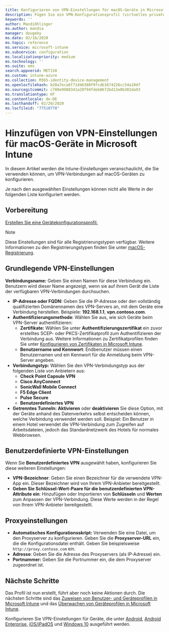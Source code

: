 ```yaml
---
title: Konfigurieren von VPN-Einstellungen für macOS-Geräte in Microsoft Intune – Azure | Microsoft-Dokumentation
description: Fügen Sie ein VPN-Konfigurationsprofil (virtuelles privates Netzwerk) hinzu, oder erstellen Sie ein solches. Dies beinhaltet Verbindungsdetails, getrenntes Tunneln, benutzerdefinierte VPN-Einstellungen mit Bezeichner und Schlüssel-Wert-Paaren, Proxyeinstellungen mit Konfigurationsskript, IP- oder FQDN-Adresse sowie TCP-Port in Microsoft Intune auf Geräten, die unter macOS ausgeführt werden.
keywords: ''
author: MandiOhlinger
ms.author: mandia
manager: dougeby
ms.date: 02/18/2020
ms.topic: reference
ms.service: microsoft-intune
ms.subservice: configuration
ms.localizationpriority: medium
ms.technology: ''
ms.suite: ems
search.appverid: MET150
ms.custom: intune-azure
ms.collection: M365-identity-device-management
ms.openlocfilehash: b20a7eca6f71d46380f9fcdb1674226cc54a104f
ms.sourcegitcommit: c780e9988341a20f94fdeb8672bd13e0b302da93
ms.translationtype: HT
ms.contentlocale: de-DE
ms.lasthandoff: 02/20/2020
ms.locfileid: "77510778"
---
```

# <a name="add-vpn-settings-on-macos-devices-in-microsoft-intune"></a>Hinzufügen von VPN-Einstellungen für macOS-Geräte in Microsoft Intune



In diesem Artikel werden die Intune-Einstellungen veranschaulicht, die Sie verwenden können, um VPN-Verbindungen auf macOS-Geräten zu konfigurieren.

Je nach den ausgewählten Einstellungen können nicht alle Werte in der folgenden Liste konfiguriert werden.

## <a name="before-you-begin"></a>Vorbereitung

[Erstellen Sie eine Gerätekonfigurationsprofil.](vpn-settings-configure.md)

> [!NOTE]
> Diese Einstellungen sind für alle Registrierungstypen verfügbar. Weitere Informationen zu den Registrierungstypen finden Sie unter [macOS-Registrierung](../enrollment/macos-enroll.md).

## <a name="base-vpn-settings"></a>Grundlegende VPN-Einstellungen

**Verbindungsname:** Geben Sie einen Namen für diese Verbindung ein. Benutzern wird dieser Name angezeigt, wenn sie auf ihrem Gerät die Liste der verfügbaren VPN-Verbindungen durchsuchen.
- **IP-Adresse oder FQDN:** Geben Sie die IP-Adresse oder den vollständig qualifizierten Domänennamen des VPN-Servers an, mit dem Geräte eine Verbindung herstellen. Beispiele: **192.168.1.1**, **vpn.contoso.com**.
- **Authentifizierungsmethode**: Wählen Sie aus, wie sich Geräte beim VPN-Server authentifizieren:
  - **Zertifikate:** Wählen Sie unter **Authentifizierungszertifikat** ein zuvor erstelltes SCEP- oder PKCS-Zertifikatprofil zum Authentifizieren der Verbindung aus. Weitere Informationen zu Zertifikatprofilen finden Sie unter [Konfigurieren von Zertifikaten in Microsoft Intune](../protect/certificates-configure.md).
  - **Benutzername und Kennwort**: Endbenutzer müssen einen Benutzernamen und ein Kennwort für die Anmeldung beim VPN-Server angeben.
- **Verbindungstyp:** Wählen Sie den VPN-Verbindungstyp aus der folgenden Liste von Anbietern aus:
  - **Check Point Capsule VPN**
  - **Cisco AnyConnect**
  - **SonicWall Mobile Connect**
  - **F5 Edge Client**
  - **Pulse Secure**
  - **Benutzerdefiniertes VPN**
- **Getrenntes Tunneln:** **Aktivieren** oder **deaktivieren** Sie diese Option, mit der Geräte anhand des Datenverkehrs selbst entscheiden können, welche Verbindung verwendet werden soll. Beispiel: Ein Benutzer in einem Hotel verwendet die VPN-Verbindung zum Zugreifen auf Arbeitsdateien, jedoch das Standardnetzwerk des Hotels für normales Webbrowsen.

<!--- **Per-app VPN** - Select this option if you want to associate this VPN connection with an iOS/iPadOS or macOS app so that the connection will be opened when the app is run. You can associate the VPN profile with an app when you assign the software. For more information, see [How to assign and monitor apps](../apps/apps-deploy.md). --->

## <a name="custom-vpn-settings"></a>Benutzerdefinierte VPN-Einstellungen

Wenn Sie **Benutzerdefiniertes VPN** ausgewählt haben, konfigurieren Sie diese weiteren Einstellungen:

- **VPN-Bezeichner**: Geben Sie einen Bezeichner für die verwendete VPN-App ein. Dieser Bezeichner wird von Ihrem VPN-Anbieter bereitgestellt.
- **Geben Sie Schlüssel-Wert-Paare für die benutzerdefinierten VPN-Attribute ein**: Hinzufügen oder Importieren von **Schlüsseln** und **Werten** zum Anpassen der VPN-Verbindung. Diese Werte werden in der Regel von Ihrem VPN-Anbieter bereitgestellt.

## <a name="proxy-settings"></a>Proxyeinstellungen

- **Automatisches Konfigurationsskript:** Verwenden Sie eine Datei, um den Proxyserver zu konfigurieren. Geben Sie die **Proxyserver-URL** ein, die die Konfigurationsdatei enthält. Geben Sie beispielsweise `http://proxy.contoso.com` ein.
- **Adresse**: Geben Sie die Adresse des Proxyservers (als IP-Adresse) ein.
- **Portnummer:** Geben Sie die Portnummer ein, die dem Proxyserver zugeordnet ist.

## <a name="next-steps"></a>Nächste Schritte

Das Profil ist nun erstellt, führt aber noch keine Aktionen durch. Die nächsten Schritte sind das [Zuweisen von Benutzer- und Geräteprofilen in Microsoft Intune](device-profile-assign.md) und das [Überwachen von Geräteprofilen in Microsoft Intune](device-profile-monitor.md).

Konfigurieren Sie VPN-Einstellungen für Geräte, die unter [Android](vpn-settings-android.md), [Android Enterprise](vpn-settings-android-enterprise.md), [iOS/iPadOS](vpn-settings-ios.md) und [Windows 10](vpn-settings-windows-10.md) ausgeführt werden.
